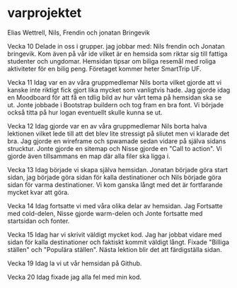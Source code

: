 # varprojektet
Elias Wettrell, Nils, Frendin och jonatan Bringevik

Vecka 10
Delade in oss i grupper. jag jobbar med: Nils frendin och Jonatan bringevik.
Kom även på vår ide vilket är en hemsida som riktar sig till fattiga studenter och ungdomar. Hemsidan tipsar om biliga resemål med roliga aktiviteter för en bilig peng.
Företaget kommer heter SmartTrip UF.

Vecka 11
Idag var en av våra gruppmedlemar Nils borta vilket gjorde att vi kanske inte riktigt fick gjort lika mycket som vanligtvis hade. 
Jag gjorde idag en Moodboard för att få en tdlig bild av hur vårt tema på hemsidan ska se ut. 
Jonte jobbade i Bootstrap buildern och tog fram en bra font. 
Vi började också titta på hur logan eventuellt skulle kunna se ut. 

Vecka 12
Idag gjorde var en av våra gruppmedlemar Nils borta halva lektionen vilket lede till att det blev lite stressigt på sliutet men vi klarade det bra. 
Jag gjorde en wireframe och spwamade sedan vidare på själva sidans strucktur. Jonte gjorde en sitemap och Nisse gjorde en "Call to action".
Vi gjorde även tillsammans en map där alla filer ska ligga i.

Vecka 13
Idag började vi skapa själva hemsidan. Jonatan började göra start sidan, jag började göra sidan för kalla destinationer och Nils började göra sidan för varma destinationer. 
Vi kom ganska långt med det är fortfarande mycket kvar att göra.

Vecka 14
Idag fortsatte vi med våra olika delar av hemsidan. Jag Fortsatte med cold-delen, Nisse gjorde warm-delen och Jonte fortsatte med startsidan och fonter.

Vecka 15
Idag har vi skrivit väldigt mycket kod. Jag har jobbat vidare med sidan för kalla destinationer och faktiskt kommit väldigt långt. Fixade "Billiga ställen" och "Populära ställen". Nästa lektion blir det att färdigställa sidan.

Vecka 19
Idag la vi ut vår hemsidan på Github. 

Vecka 20
Idag fixade jag alla fel med min kod.

